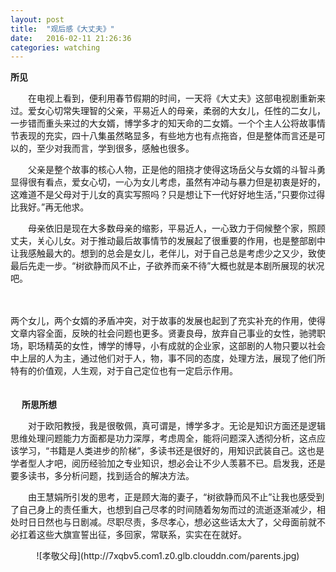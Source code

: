 ```yaml
---
layout: post
title:  "观后感《大丈夫》"
date:   2016-02-11 21:26:36
categories: watching
---
```


**所见**

　　在电视上看到，便利用春节假期的时间，一天将《大丈夫》这部电视剧重新来过。爱女心切常失理智的父亲，平易近人的母亲，柔弱的大女儿，任性的二女儿，一步错而重头来过的大女婿，博学多才的知天命的二女婿。一个个主人公将故事情节表现的充实，四十八集虽然略显多，有些地方也有点拖沓，但是整体而言还是可以的，至少对我而言，学到很多，感触也很多。

　　父亲是整个故事的核心人物，正是他的阻挠才使得这场岳父与女婿的斗智斗勇显得很有看点，爱女心切，一心为女儿考虑，虽然有冲动与暴力但是初衷是好的，这难道不是父母对于儿女的真实写照吗？只是想让下一代好好地生活，”只要你过得比我好。”再无他求。

　　母亲依旧是现在大多数母亲的缩影，平易近人，一心致力于伺候整个家，照顾丈夫，关心儿女。对于推动最后故事情节的发展起了很重要的作用，也是整部剧中让我感触最大的。想到的总会是女儿，老伴儿，对于自己总是考虑少之又少，致使最后先走一步。“树欲静而风不止，子欲养而亲不待”大概也就是本剧所展现的状况吧。

　　<p>两个女儿，两个女婿的矛盾冲突，对于故事的发展也起到了充实补充的作用，使得文章内容全面，反映的社会问题也更多。贤妻良母，放弃自己事业的女性，驰骋职场，职场精英的女性，博学的博导，小有成就的企业家，这部剧的人物只要以社会中上层的人为主，通过他们对于人，物，事不同的态度，处理方法，展现了他们所特有的价值观，人生观，对于自己定位也有一定启示作用。</p>
　<br/>　
**所思所想** 

　　对于欧阳教授，我是很敬佩，真可谓是，博学多才。无论是知识方面还是逻辑思维处理问题能力方面都是功力深厚，考虑周全，能将问题深入透彻分析，这点应该学习，“书籍是人类进步的阶梯”，多读书还是很好的，用知识武装自己。这也是学者型人才吧，阅历经验加之专业知识，想必会让不少人羡慕不已。启发我，还是要多读书，多分析问题，找到适合的解决方法。

　　由王慧娟所引发的思考，正是顾大海的妻子，“树欲静而风不止”让我也感受到了自己身上的责任重大，也想到自己尽孝的时间随着匆匆而过的流逝逐渐减少，相处时日日然也与日剧减。尽职尽责，多尽孝心，想必这些话太大了，父母面前就不必扛着这些大旗宣誓出征，多回家，常联系，实实在在就好。
<div style="text-align:center" markdown="1">
![孝敬父母](http://7xqbv5.com1.z0.glb.clouddn.com/parents.jpg)
                                                                
</div>
                                                       　　　
